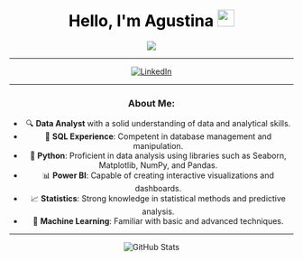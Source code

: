 <div align="center">
  <h1 style="color:black; font-weight:bold;">
    Hello, I'm Agustina <img src="https://github.githubassets.com/images/icons/emoji/unicode/1f44b.png" width="30px">
  </h1>
  <img src="C:\\Users\\Ordinateur\\Downloads\\AgutinaFoto.png">


---

<p align="center">
  <a href="https://www.linkedin.com/in/agustina-luna-45a867312/">
    <img src="https://img.shields.io/badge/LinkedIn-0077B5?style=for-the-badge&logo=linkedin&logoColor=white" alt="LinkedIn">
  </a>
</p>

---

### About Me:

- 🔍 **Data Analyst** with a solid understanding of data and analytical skills.
- 🧩 **SQL Experience**: Competent in database management and manipulation.
- 🐍 **Python**: Proficient in data analysis using libraries such as Seaborn, Matplotlib, NumPy, and Pandas.
- 📊 **Power BI**: Capable of creating interactive visualizations and dashboards.
- 📈 **Statistics**: Strong knowledge in statistical methods and predictive analysis.
- 🤖 **Machine Learning**: Familiar with basic and advanced techniques.

---

<p align="center">
  <img src="https://github-readme-stats.vercel.app/api?username=AgusLuna98&show_icons=true&theme=radical" alt="GitHub Stats">
</p>
